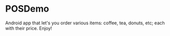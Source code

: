 # POSDemo


Android app that let's you order various items: coffee, tea, donuts, etc; each with their price. Enjoy!
